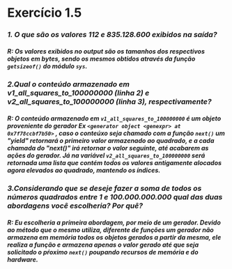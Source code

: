# Exercício 1.5

### _1. O que são os valores 112 e 835.128.600 exibidos na saída?_
##### R: Os valores exibidos no output são os tamanhos dos respectivos objetos em bytes, sendo os mesmos obtidos através da função `getsizeof()` do módulo `sys`.



### _2.Qual o conteúdo armazenado em v1_all_squares_to_100000000 (linha 2) e v2_all_squares_to_100000000 (linha 3), respectivamente?_
##### R: O conteúdo armazenado em `v1_all_squares_to_100000000` é um objeto proveniente do gerador *Ex* `<generator object <genexpr> at 0x7f78ccbf7b50>` , caso o conteúxo seja chamado com a função `next()` um "yield" retornará o primeiro valor armazenado ao quadrado, e a cada chamada do "next()" irá retornar o valor seguinte, até acabarem as ações do gerador. Já na variável `v2_all_squares_to_100000000` será retornada uma lista que contém todos os valores antigamente alocados agora elevados ao quadrado, mantendo os índices.




### _3.Considerando  que  se  deseje  fazer  a  soma  de  todos  os  números  quadrados  entre  1  e  100.000.000.000  qual das duas abordagens você escolheria?  Por quê?_
##### R: Eu escolheria a primeira abordagem, por meio de um gerador. Devido ao método que o mesmo utiliza, diferente de funções um gerador não armazena em memória todos os objetos gerados a partir da mesma, ele realiza a função e armazena apenas o valor gerado até que seja solicitado o pŕoximo `next()` poupando recursos de memória e do hardware.

